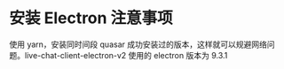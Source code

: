 # 安装 Electron 注意事项

使用 yarn，安装同时间段 quasar 成功安装过的版本，这样就可以规避网络问题。live-chat-client-electron-v2 使用的 electron 版本为 9.3.1
